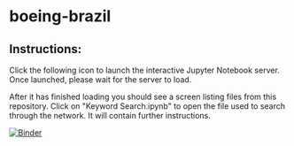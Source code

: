 # boeing-brazil

## Instructions:
Click the following icon to launch the interactive Jupyter Notebook server. Once launched, please wait for the server to load. 

After it has finished loading you should see a screen listing files from this repository. Click on "Keyword Search.ipynb" to open the file used to search through the network. It will contain further instructions.

[![Binder](https://mybinder.org/badge.svg)](https://mybinder.org/v2/gh/eric-protzer/boeing-brazil/master)
